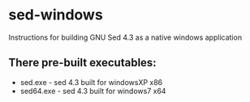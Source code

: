 # sed-windows
Instructions for building GNU Sed 4.3 as a native windows application

## There pre-built executables:
- sed.exe   - sed 4.3 built for windowsXP x86
- sed64.exe - sed 4.3 built for windows7  x64
